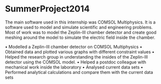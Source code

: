 # SummerProject2014

The main software used in this internship was COMSOL Multiphysics. It is a software used to model and simulate scientific and engineering problems. Most of work was to model the Zeplin-III chamber detector and create good meshing around the model to simulate the electric field inside the chamber.

•	Modelled a Zeplin-III chamber detector on COMSOL Multiphysics
•	Obtained data and plotted various graphs with different constraint values
•	Helped the research group in understanding the insides of the Zeplin-III detector using the  COMSOL model.
•	Helped a postdoc colleague with mechanical work inside the laboratory 
•	Analysed current data sets 
•	Performed analytical calculations and compare them with the current data sets
